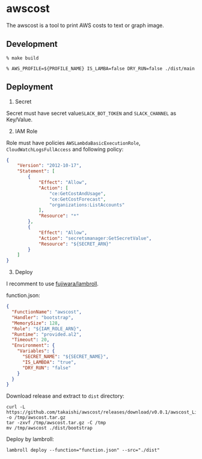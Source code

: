 # awscost

The awscost is a tool to print AWS costs to text or graph image.

## Development

```
% make build
```

```
% AWS_PROFILE=${PROFILE_NAME} IS_LAMBA=false DRY_RUN=false ./dist/main
```

## Deployment

1. Secret

 Secret must have secret value`SLACK_BOT_TOKEN` and `SLACK_CHANNEL` as Key/Value.

2. IAM Role

Role must have policies `AWSLambdaBasicExecutionRole`, `CloudWatchLogsFullAccess` and following policy:

```json
{
    "Version": "2012-10-17",
    "Statement": [
        {
            "Effect": "Allow",
            "Action": [
                "ce:GetCostAndUsage",
                "ce:GetCostForecast",
                "organizations:ListAccounts"
            ],
            "Resource": "*"
        },
        {
            "Effect": "Allow",
            "Action": "secretsmanager:GetSecretValue",
            "Resource": "${SECRET_ARN}"
        }
    ]
}
```

3. Deploy

I recomment to use [fujiwara/lambroll](https://github.com/fujiwara/lambroll).

function.json:

```json
{
  "FunctionName": "awscost",
  "Handler": "bootstrap",
  "MemorySize": 128,
  "Role": "${IAM_ROLE_ARN}",
  "Runtime": "provided.al2",
  "Timeout": 20,
  "Environment": {
    "Variables": {
      "SECRET_NAME": "${SECRET_NAME}",
      "IS_LAMBDA": "true",
      "DRY_RUN": "false"
    }
  }
}
```

Download release and extract to `dist` directory:

```
curl -L https://github.com/takaishi/awscost/releases/download/v0.0.1/awscost_Linux_x86_64.tar.gz -o /tmp/awscost.tar.gz
tar -zxvf /tmp/awscost.tar.gz -C /tmp
mv /tmp/awscost ./dist/bootstrap
```

Deploy by lambroll:

```
lambroll deploy --function="function.json" --src="./dist"
```
